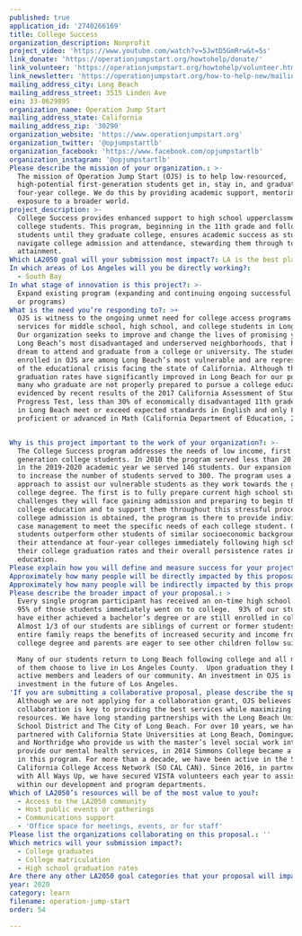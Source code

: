 ```yaml
---
published: true
application_id: '2740266169'
title: College Success
organization_description: Nonprofit
project_video: 'https://www.youtube.com/watch?v=5JwtD5GmRrw&t=5s'
link_donate: 'https://operationjumpstart.org/howtohelp/donate/'
link_volunteer: 'https://operationjumpstart.org/howtohelp/volunteer.html'
link_newsletter: 'https://operationjumpstart.org/how-to-help-new/mailinglist.html'
mailing_address_city: Long Beach
mailing_address_street: 3515 Linden Ave
ein: 33-0629895
organization_name: Operation Jump Start
mailing_address_state: California
mailing_address_zip: '30290'
organization_website: 'https://www.operationjumpstart.org'
organization_twitter: '@opjumpstartlb'
organization_facebook: 'https://www.facebook.com/opjumpstartlb'
organization_instagram: '@opjumpstartlb'
Please describe the mission of your organization.: >-
  The mission of Operation Jump Start (OJS) is to help low-resourced,
  high-potential first-generation students get in, stay in, and graduate from a
  four-year college. We do this by providing academic support, mentoring, and
  exposure to a broader world. 
project_description: >-
  College Success provides enhanced support to high school upperclassmen and
  college students. This program, beginning in the 11th grade and following
  students until they graduate college, ensures academic success as students
  navigate college admission and attendance, stewarding them through to degree
  attainment.   
Which LA2050 goal will your submission most impact?: LA is the best place to LEARN
In which areas of Los Angeles will you be directly working?:
  - South Bay
In what stage of innovation is this project?: >-
  Expand existing program (expanding and continuing ongoing successful projects
  or programs)
What is the need you’re responding to?: >+
  OJS is witness to the ongoing unmet need for college access programs and
  services for middle school, high school, and college students in Long Beach.
  Our organization seeks to improve and change the lives of promising youth from
  Long Beach’s most disadvantaged and underserved neighborhoods, that have a
  dream to attend and graduate from a college or university. The students
  enrolled in OJS are among Long Beach’s most vulnerable and are representative
  of the educational crisis facing the state of California. Although the
  graduation rates have significantly improved in Long Beach for our population,
  many who graduate are not properly prepared to pursue a college education. As
  evidenced by recent results of the 2017 California Assessment of Student
  Progress Test, less than 30% of economically disadvantaged 11th grade students
  in Long Beach meet or exceed expected standards in English and only 8% score
  proficient or advanced in Math (California Department of Education, 2018).  


Why is this project important to the work of your organization?: >-
  The College Success program addresses the needs of low income, first
  generation college students. In 2010 the program served less than 20 students,
  in the 2019-2020 academic year we served 146 students. Our expansion goal is
  to increase the number of students served to 300. The program uses a two-fold
  approach to assist our vulnerable students as they work towards the goal of a
  college degree. The first is to fully prepare current high school students for
  challenges they will face gaining admission and preparing to begin their
  college education and to support them throughout this stressful process. Once
  college admission is obtained, the program is there to provide individualized
  case management to meet the specific needs of each college student. Our
  students outperform other students of similar socioeconomic backgrounds in
  their attendance at four-year colleges immediately following high school,
  their college graduation rates and their overall persistence rates in higher
  education.
Please explain how you will define and measure success for your project.: "By creating a chance at a college education, OJS offers a path out of poverty for first- generation students of Long Beach so that they may not only succeed academically, but also in life.  Our ultimate marker for success is degree attainment.  The comprehensive interventions of OJS have proven successful over time, our students 6-year bachelor’s degree attainment rate is 75%, which is 25% higher than the national average as reported by the Pell Foundation.  \n\nThe specific program goals for the 2020-2021 academic year are as follows:\n\n* 100% of OJS high school students will complete all grade level courses needed for admission into colleges and universities in California (called a-g requirements).\n\n* Students completing the SAT preparatory course will show an average increase of a minimum of 75 points.\n\n* 95% of OJS high school graduates will begin post-secondary education in the fall semester immediately following high school graduation.\n\n* 90% of high school graduates will begin their education at a 4-year college or university. \L\n\n* 85% of the College Success participants will obtain a bachelor’s degree within 6 years of beginning their college education. \L\n\n* 90% of College Success participants will successfully complete their first year and return to college for a second year."
Approximately how many people will be directly impacted by this proposal?: '220'
Approximately how many people will be indirectly impacted by this proposal?: '650'
Please describe the broader impact of your proposal.: >
  Every single program participant has received an on-time high school diploma,
  95% of those students immediately went on to college.  93% of our students
  have either achieved a bachelor’s degree or are still enrolled in college.
  Almost 1/3 of our students are siblings of current or former students, as the
  entire family reaps the benefits of increased security and income from a
  college degree and parents are eager to see other children follow suit.

  Many of our students return to Long Beach following college and all most all
  of them choose to live in Los Angeles County.  Upon graduation they become
  active members and leaders of our community. An investment in OJS is an
  investment in the future of Los Angeles.
'If you are submitting a collaborative proposal, please describe the specific role of partner organizations in the project.': >-
  Although we are not applying for a collaboration grant, OJS believes that
  collaboration is key to providing the best services while maximizing our
  resources. We have long standing partnerships with the Long Beach Unified
  School District and The City of Long Beach. For over 10 years, we have
  partnered with California State Universities at Long Beach, Dominguez Hills
  and Northridge who provide us with the master’s level social work interns that
  provide our mental health services, in 2014 Simmons College became a partner
  in this program. For more than a decade, we have been active in the Southern
  California College Access Network (SO CAL CAN). Since 2016, in partnership
  with All Ways Up, we have secured VISTA volunteers each year to assist us
  within our development and program departments.
Which of LA2050’s resources will be of the most value to you?:
  - Access to the LA2050 community
  - Host public events or gatherings
  - Communications support
  - 'Office space for meetings, events, or for staff'
Please list the organizations collaborating on this proposal.: ''
Which metrics will your submission impact?:
  - College graduates
  - College matriculation
  - High school graduation rates
Are there any other LA2050 goal categories that your proposal will impact?: []
year: 2020
category: learn
filename: operation-jump-start
order: 54

---
```


